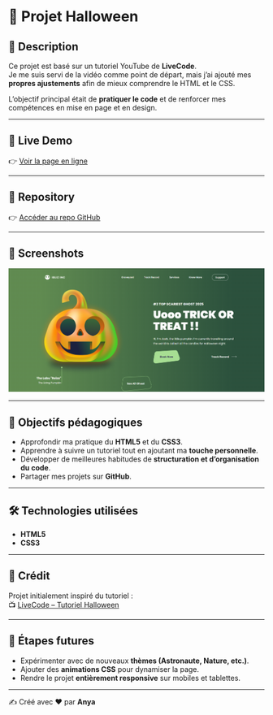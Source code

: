 # 🎃 Projet Halloween

## 📖 Description

Ce projet est basé sur un tutoriel YouTube de **LiveCode**.  
Je me suis servi de la vidéo comme point de départ, mais j’ai ajouté mes **propres ajustements** afin de mieux comprendre le HTML et le CSS.

L’objectif principal était de **pratiquer le code** et de renforcer mes compétences en mise en page et en design.

---

## 🚀 Live Demo

👉 [Voir la page en ligne](https://anya-git.github.io/LandingPage-Halloween/)

---

## 📂 Repository

👉 [Accéder au repo GitHub](https://github.com/AnYa-git/LandingPage-Halloween)

---

## 📸 Screenshots

![Preview du projet](img/screenshot.png)

---

## 🎯 Objectifs pédagogiques

- Approfondir ma pratique du **HTML5** et du **CSS3**.
- Apprendre à suivre un tutoriel tout en ajoutant ma **touche personnelle**.
- Développer de meilleures habitudes de **structuration et d’organisation du code**.
- Partager mes projets sur **GitHub**.

---

## 🛠️ Technologies utilisées

- **HTML5**
- **CSS3**

---

## 🙏 Crédit

Projet initialement inspiré du tutoriel :  
📺 [LiveCode – Tutoriel Halloween](https://youtu.be/BUhyVdKJu7c?si=t-mWOwo95R-qb-Ms)

---

## 🔮 Étapes futures

- Expérimenter avec de nouveaux **thèmes (Astronaute, Nature, etc.)**.
- Ajouter des **animations CSS** pour dynamiser la page.
- Rendre le projet **entièrement responsive** sur mobiles et tablettes.

---

✍️ Créé avec ❤️ par **Anya**
